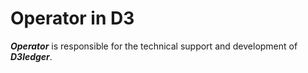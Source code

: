 # Operator in D3

**_Operator_** is responsible for the technical support and development of **_D3ledger_**. 
